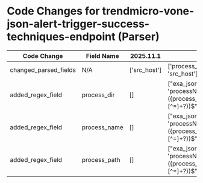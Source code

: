 # Code Changes for trendmicro-vone-json-alert-trigger-success-techniques-endpoint (Parser)

| Code Change | Field Name | 2025.11.1 | 2025.12.1 |
|-------------|------------|-----------|------------|
| changed_parsed_fields | N/A | ['src_host'] | ['process_dir', 'process_name', 'process_path', 'src_host'] |
| added_regex_field | process_dir | [] | ["exa_json_path=$..highlightedObjects[?(@.field == 'processName')].value,exa_regex=^({process_path}({process_dir}[^=]*[\\\/]+)?({process_name}[^=]+?))$"] |
| added_regex_field | process_name | [] | ["exa_json_path=$..highlightedObjects[?(@.field == 'processName')].value,exa_regex=^({process_path}({process_dir}[^=]*[\\\/]+)?({process_name}[^=]+?))$"] |
| added_regex_field | process_path | [] | ["exa_json_path=$..highlightedObjects[?(@.field == 'processName')].value,exa_regex=^({process_path}({process_dir}[^=]*[\\\/]+)?({process_name}[^=]+?))$"] |